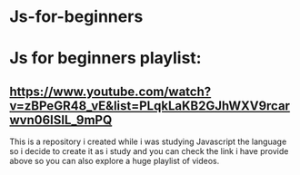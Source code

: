 # Js-for-beginners
Js for beginners playlist:
=========================
https://www.youtube.com/watch?v=zBPeGR48_vE&list=PLqkLaKB2GJhWXV9rcarwvn06ISlL_9mPQ
-----------------------------------------------------------------------------------
This is a repository i created while i was studying Javascript
the language so i decide to create it as i study and you can 
check the link i have provide above so you can also explore
a huge playlist of videos.
